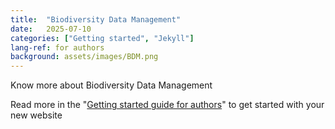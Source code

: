 ```yaml
---
title:  "Biodiversity Data Management"
date:   2025-07-10
categories: ["Getting started", "Jekyll"]
lang-ref: for authors
background: assets/images/BDM.png
---
```

Know more about Biodiversity Data Management

Read more in the "[Getting started guide for authors](https://github.com/gbif/hosted-portals/blob/main/getting-started/for-authors.md)" to get started with your new website
